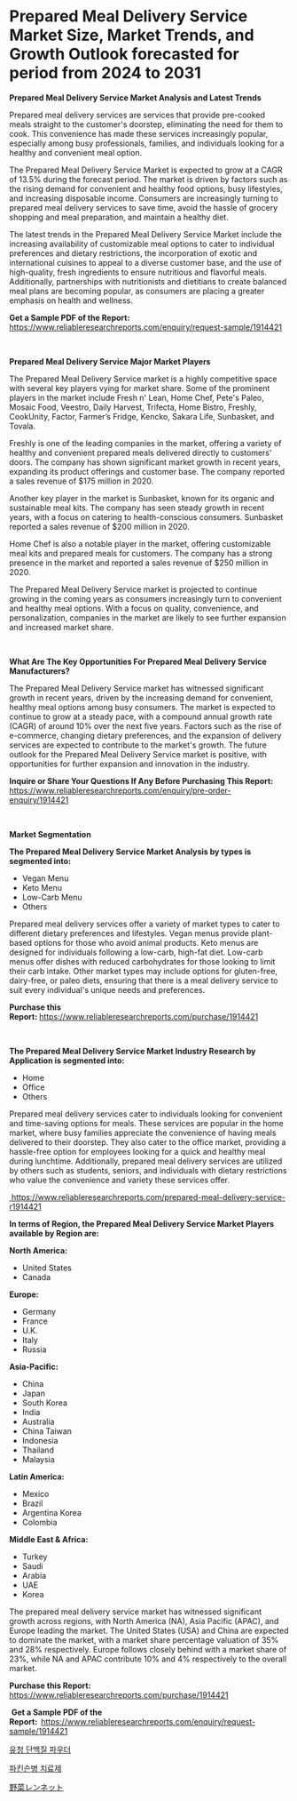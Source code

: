 <p><h1>Prepared Meal Delivery Service Market Size, Market Trends, and Growth Outlook forecasted for period from 2024 to 2031</h1></p><p><strong>Prepared Meal Delivery Service Market Analysis and Latest Trends</strong></p>
<p><p>Prepared meal delivery services are services that provide pre-cooked meals straight to the customer's doorstep, eliminating the need for them to cook. This convenience has made these services increasingly popular, especially among busy professionals, families, and individuals looking for a healthy and convenient meal option.</p><p>The Prepared Meal Delivery Service Market is expected to grow at a CAGR of 13.5% during the forecast period. The market is driven by factors such as the rising demand for convenient and healthy food options, busy lifestyles, and increasing disposable income. Consumers are increasingly turning to prepared meal delivery services to save time, avoid the hassle of grocery shopping and meal preparation, and maintain a healthy diet.</p><p>The latest trends in the Prepared Meal Delivery Service Market include the increasing availability of customizable meal options to cater to individual preferences and dietary restrictions, the incorporation of exotic and international cuisines to appeal to a diverse customer base, and the use of high-quality, fresh ingredients to ensure nutritious and flavorful meals. Additionally, partnerships with nutritionists and dietitians to create balanced meal plans are becoming popular, as consumers are placing a greater emphasis on health and wellness.</p></p>
<p><strong>Get a Sample PDF of the Report:&nbsp;</strong> <a href="https://www.reliableresearchreports.com/enquiry/request-sample/1914421">https://www.reliableresearchreports.com/enquiry/request-sample/1914421</a></p>
<p>&nbsp;</p>
<p><strong>Prepared Meal Delivery Service Major Market Players</strong></p>
<p><p>The Prepared Meal Delivery Service market is a highly competitive space with several key players vying for market share. Some of the prominent players in the market include Fresh n' Lean, Home Chef, Pete's Paleo, Mosaic Food, Veestro, Daily Harvest, Trifecta, Home Bistro, Freshly, CookUnity, Factor, Farmer’s Fridge, Kencko, Sakara Life, Sunbasket, and Tovala.</p><p>Freshly is one of the leading companies in the market, offering a variety of healthy and convenient prepared meals delivered directly to customers' doors. The company has shown significant market growth in recent years, expanding its product offerings and customer base. The company reported a sales revenue of $175 million in 2020.</p><p>Another key player in the market is Sunbasket, known for its organic and sustainable meal kits. The company has seen steady growth in recent years, with a focus on catering to health-conscious consumers. Sunbasket reported a sales revenue of $200 million in 2020.</p><p>Home Chef is also a notable player in the market, offering customizable meal kits and prepared meals for customers. The company has a strong presence in the market and reported a sales revenue of $250 million in 2020.</p><p>The Prepared Meal Delivery Service market is projected to continue growing in the coming years as consumers increasingly turn to convenient and healthy meal options. With a focus on quality, convenience, and personalization, companies in the market are likely to see further expansion and increased market share.</p></p>
<p>&nbsp;</p>
<p><strong>What Are The Key Opportunities For Prepared Meal Delivery Service Manufacturers?</strong></p>
<p><p>The Prepared Meal Delivery Service market has witnessed significant growth in recent years, driven by the increasing demand for convenient, healthy meal options among busy consumers. The market is expected to continue to grow at a steady pace, with a compound annual growth rate (CAGR) of around 10% over the next five years. Factors such as the rise of e-commerce, changing dietary preferences, and the expansion of delivery services are expected to contribute to the market's growth. The future outlook for the Prepared Meal Delivery Service market is positive, with opportunities for further expansion and innovation in the industry.</p></p>
<p><strong>Inquire or Share Your Questions If Any Before Purchasing This Report:</strong> <a href="https://www.reliableresearchreports.com/enquiry/pre-order-enquiry/1914421">https://www.reliableresearchreports.com/enquiry/pre-order-enquiry/1914421</a></p>
<p>&nbsp;</p>
<p><strong>Market Segmentation</strong></p>
<p><strong>The Prepared Meal Delivery Service Market Analysis by types is segmented into:</strong></p>
<p><ul><li>Vegan Menu</li><li>Keto Menu</li><li>Low-Carb Menu</li><li>Others</li></ul></p>
<p><p>Prepared meal delivery services offer a variety of market types to cater to different dietary preferences and lifestyles. Vegan menus provide plant-based options for those who avoid animal products. Keto menus are designed for individuals following a low-carb, high-fat diet. Low-carb menus offer dishes with reduced carbohydrates for those looking to limit their carb intake. Other market types may include options for gluten-free, dairy-free, or paleo diets, ensuring that there is a meal delivery service to suit every individual's unique needs and preferences.</p></p>
<p><strong>Purchase this Report:&nbsp;</strong><a href="https://www.reliableresearchreports.com/purchase/1914421">https://www.reliableresearchreports.com/purchase/1914421</a></p>
<p>&nbsp;</p>
<p><strong>The Prepared Meal Delivery Service Market Industry Research by Application is segmented into:</strong></p>
<p><ul><li>Home</li><li>Office</li><li>Others</li></ul></p>
<p><p>Prepared meal delivery services cater to individuals looking for convenient and time-saving options for meals. These services are popular in the home market, where busy families appreciate the convenience of having meals delivered to their doorstep. They also cater to the office market, providing a hassle-free option for employees looking for a quick and healthy meal during lunchtime. Additionally, prepared meal delivery services are utilized by others such as students, seniors, and individuals with dietary restrictions who value the convenience and variety these services offer.</p></p>
<p><a href="https://www.reliableresearchreports.com/prepared-meal-delivery-service-r1914421">&nbsp;https://www.reliableresearchreports.com/prepared-meal-delivery-service-r1914421</a></p>
<p><strong>In terms of Region, the Prepared Meal Delivery Service Market Players available by Region are:</strong></p>
<p>
    <p> <strong> North America: </strong>
        <ul>
            <li>United States</li>
            <li>Canada</li>
        </ul>
        </p> 
    <p> <strong> Europe: </strong>
        <ul>
            <li>Germany</li>
            <li>France</li>
            <li>U.K.</li>
            <li>Italy</li>
            <li>Russia</li>
        </ul>
        </p> 
    <p> <strong> Asia-Pacific: </strong>
        <ul>
            <li>China</li>
            <li>Japan</li>
            <li>South Korea</li>
            <li>India</li>
            <li>Australia</li>
            <li>China Taiwan</li>
            <li>Indonesia</li>
            <li>Thailand</li>
            <li>Malaysia</li>
        </ul>
        </p> 
    <p> <strong> Latin America: </strong>
        <ul>
            <li>Mexico</li>
            <li>Brazil</li>
            <li>Argentina Korea</li>
            <li>Colombia</li>
        </ul>
        </p> 
    <p> <strong> Middle East & Africa: </strong>
        <ul>
            <li>Turkey</li>
            <li>Saudi</li>
            <li>Arabia</li>
            <li>UAE</li>
            <li>Korea</li>
        </ul>
    </p>
    </p>
<p><p>The prepared meal delivery service market has witnessed significant growth across regions, with North America (NA), Asia Pacific (APAC), and Europe leading the market. The United States (USA) and China are expected to dominate the market, with a market share percentage valuation of 35% and 28% respectively. Europe follows closely behind with a market share of 23%, while NA and APAC contribute 10% and 4% respectively to the overall market.</p></p>
<p><strong>Purchase this Report: </strong><a href="https://www.reliableresearchreports.com/purchase/1914421">https://www.reliableresearchreports.com/purchase/1914421</a></p>
<p>&nbsp;<strong>Get a Sample PDF of the Report:&nbsp;&nbsp;</strong><a href="https://www.reliableresearchreports.com/enquiry/request-sample/1914421">https://www.reliableresearchreports.com/enquiry/request-sample/1914421</a></p>
<p><strong></strong></p>
<p><p><a href="https://medium.com/@conormarvin1936/%ED%94%84%EB%A1%9C%ED%8B%B4-%ED%8C%8C%EC%9A%B0%EB%8D%94-%EC%8B%9C%EC%9E%A5-%EC%A0%90%EC%9C%A0%EC%9C%A8-%EB%B3%80%ED%99%94-%EB%B0%8F-%EC%8B%9C%EC%9E%A5-%EC%84%B1%EC%9E%A5-%EC%B6%94%EC%9D%B4-2024-2031-a53ffd2353d5">유청 단백질 파우더</a></p><p><a href="https://github.com/vsap75a286l/Market-Research-Report-List-1/blob/main/470338816788.md">파킨슨병 치료제</a></p><p><a href="https://github.com/LeanneBruen2023/Market-Research-Report-List-1/blob/main/983141418301.md">野菜レンネット</a></p></p>